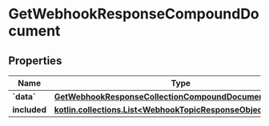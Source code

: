 
# GetWebhookResponseCompoundDocument

## Properties
| Name | Type | Description | Notes |
| ------------ | ------------- | ------------- | ------------- |
| **&#x60;data&#x60;** | [**GetWebhookResponseCollectionCompoundDocumentDataInner**](GetWebhookResponseCollectionCompoundDocumentDataInner.md) |  |  |
| **included** | [**kotlin.collections.List&lt;WebhookTopicResponseObjectResource&gt;**](WebhookTopicResponseObjectResource.md) |  |  [optional] |



